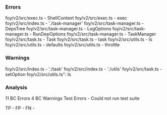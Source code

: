 ### Errors

foy/v2/src/exec.ts - ShellContext
foy/v2/src/exec.ts - exec
foy/v2/src/index.ts - './task-manager'
foy/v2/src/task-manager.ts - DepsTree
foy/v2/src/task-manager.ts - LogOptions
foy/v2/src/task-manager.ts - RunDepOptions
foy/v2/src/task-manager.ts - TaskManager
foy/v2/src/task.ts - Task
foy/v2/src/task.ts - task
foy/v2/src/utils.ts - Is
foy/v2/src/utils.ts - defaults
foy/v2/src/utils.ts - throttle

### Warnings

foy/v2/src/index.ts - './task'
foy/v2/src/index.ts - './utils'
foy/v2/src/task.ts - setOption
foy/v2/src/utils.ts": Is

### Analysis

11 BC Errors
4 BC Warnings
Test Errors - Could not run test suite

TP -
FP -
FN -
